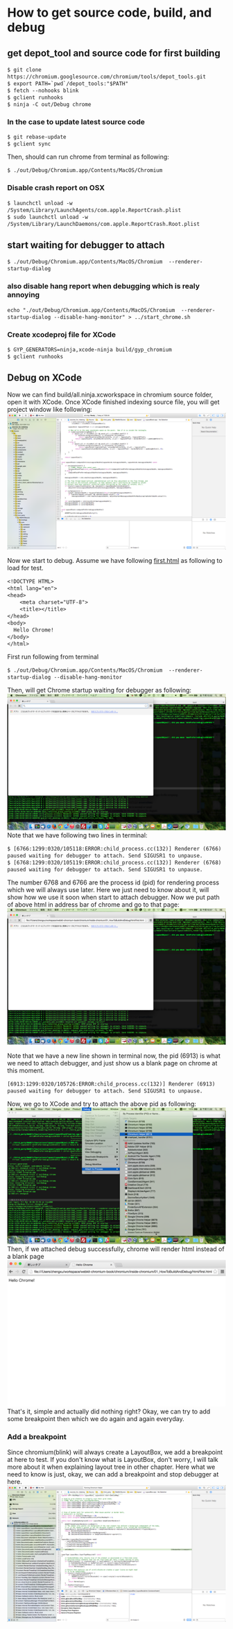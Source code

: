 # How to get source code, build, and debug

## get depot_tool and source code for first building

```
$ git clone https://chromium.googlesource.com/chromium/tools/depot_tools.git
$ export PATH=`pwd`/depot_tools:"$PATH"
$ fetch --nohooks blink
$ gclient runhooks
$ ninja -C out/Debug chrome
```

### In the case to update latest source code

```
$ git rebase-update
$ gclient sync
```

Then, should can run chrome from terminal as following:

```
$ ./out/Debug/Chromium.app/Contents/MacOS/Chromium
```

### Disable crash report on OSX

```
$ launchctl unload -w /System/Library/LaunchAgents/com.apple.ReportCrash.plist
$ sudo launchctl unload -w /System/Library/LaunchDaemons/com.apple.ReportCrash.Root.plist
```

## start waiting for debugger to attach

```
$ ./out/Debug/Chromium.app/Contents/MacOS/Chromium  --renderer-startup-dialog
```

### also disable hang report when debugging which is realy annoying

```
echo "./out/Debug/Chromium.app/Contents/MacOS/Chromium  --renderer-startup-dialog --disable-hang-monitor" > ../start_chrome.sh
```

### Create xcodeproj file for XCode

```
$ GYP_GENERATORS=ninja,xcode-ninja build/gyp_chromium
$ gclient runhooks
```

## Debug on XCode

Now we can find build/all.ninja.xcworkspace in chromium source folder, open it with XCode.
Once XCode finished indexing source file, you will get project window like following:
![Project Window](./images/project_window_xcode.png)

Now we start to debug.
Assume we have following [first.html](./html/first.html) as following to load for test.

```
<!DOCTYPE HTML>
<html lang="en">
<head>
	<meta charset="UTF-8">
	<title></title>
</head>
<body>
  Hello Chrome!
</body>
</html>
```

First run following from terminal
```
$ ./out/Debug/Chromium.app/Contents/MacOS/Chromium  --renderer-startup-dialog --disable-hang-monitor
```
Then, will get Chrome startup waiting for debugger as following:
![Terminal Window](./images/run_terminal.png)
Note that we have following two lines in terminal:
```
$ [6766:1299:0320/105118:ERROR:child_process.cc(132)] Renderer (6766) paused waiting for debugger to attach. Send SIGUSR1 to unpause.
$ [6768:1299:0320/105119:ERROR:child_process.cc(132)] Renderer (6768) paused waiting for debugger to attach. Send SIGUSR1 to unpause.
```
The number 6768 and 6766 are the process id (pid) for rendering process which we will always use later. Here we just need to know about it, will show how we use it soon when start to attach debugger.
Now we put path of above html in address bar of chrome and go to that page:
![open html](./images/open_html.png)

Note that we have a new line shown in terminal now, the pid (6913) is what we need to attach debugger, and just show us a blank page on chrome at this moment.
```
[6913:1299:0320/105726:ERROR:child_process.cc(132)] Renderer (6913) paused waiting for debugger to attach. Send SIGUSR1 to unpause.
```

Now, we go to XCode and try to attach the above pid as following:
![try attach](./images/attach_debugger.png)
Then, if we attached debug successfully, chrome will render html instead of a blank page
![attach successfully](./images/attach_success.png)
That's it, simple and actually did nothing right?
Okay, we can try to add some breakpoint then which we do again and again everyday.

### Add a breakpoint

Since chromium(blink) will always create a LayoutBox, we add a breakpoint at here to test. If you don't know what is LayoutBox, don't worry, I will talk more about it when explaining layout tree in other chapter. Here what we need to know is just, okay, we can add a breakpoint and stop debugger at here.
![try breakpoint](./images/breakpoint_sample.png)


